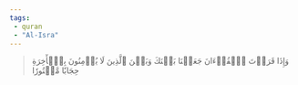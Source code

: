 ```yaml
---
tags: 
 - quran 
 - "Al-Isra"
---
```


> وَإِذَا قَرَأۡتَ ٱلۡقُرۡءَانَ جَعَلۡنَا بَيۡنَكَ وَبَيۡنَ ٱلَّذِينَ لَا يُؤۡمِنُونَ بِٱلۡأٓخِرَةِ حِجَابٗا مَّسۡتُورٗا

